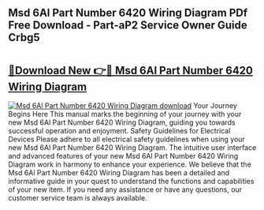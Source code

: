 ## Msd 6Al Part Number 6420 Wiring Diagram PDf Free Download - Part-aP2 Service Owner Guide Crbg5

# <h2><a href="http://dfsvrp8.blite.top/?on=Msd+6Al+Part+Number+6420+Wiring+Diagram">🔗Download New 👉🔴 Msd 6Al Part Number 6420 Wiring Diagram</a></h2>

[![Msd 6Al Part Number 6420 Wiring Diagram download](https://i.imgur.com/lujVjoI.png)](http://dfsvrp8.blite.top/?on=Msd+6Al+Part+Number+6420+Wiring+Diagram)
Your Journey Begins Here This manual marks the beginning of your journey with your new Msd 6Al Part Number 6420 Wiring Diagram, guiding you towards successful operation and enjoyment. Safety Guidelines for Electrical Devices Please adhere to all electrical safety guidelines when using your new Msd 6Al Part Number 6420 Wiring Diagram. The intuitive user interface and advanced features of your new Msd 6Al Part Number 6420 Wiring Diagram work in harmony to enhance your experience. We believe that the Msd 6Al Part Number 6420 Wiring Diagram has been a detailed and informative guide in your quest to understand the functions and capabilities of your new item. If you need any assistance or have any questions, our customer service team is always available.
